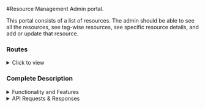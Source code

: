 #Resource Management Admin portal.

This portal consists of a list of resources. The admin should be able to see all the resources, see tag-wise resources, see specific resource details, and add or update that resource.

### Routes

<details>
<summary>Click to view</summary>

- [Login Route](https://res.cloudinary.com/dqwufvygi/image/upload/v1666529985/Assignment/login-page_pdherp.png)
- [Home Route](https://res.cloudinary.com/dqwufvygi/image/upload/v1666529974/Assignment/home-page_v77x6q.png)
- [Resource Route](https://res.cloudinary.com/dqwufvygi/image/upload/v1666529974/Assignment/resource-details-page_uzaz8p.png)
- [Add Item Route](https://res.cloudinary.com/dqwufvygi/image/upload/v1666529978/Assignment/add-item-page_w1c3mh.png)

</details>

### Complete Description

<details>
<summary>Functionality and Features</summary>
<br/>

The app have the following functionalities

- When the admin enters the valid credentials, page will be redirected to Home page.
- When the admin enters the invalid credentials, respective error message will be displayed.
- Using the Resources, Requests, Users tabs, resources corresponding to the tab will be displayed.
- On entering the text in Search Box, resources will be filtered and displayed, based on the name of the resource.
- Navigating through Pagination buttons at the bottom of Home Page, admin can view all the resources.
- On clicking the Resource user will be navigated to the detailed page of that particular Resource.
- Search functionality in Resource page works similarly as that of in Home page.
- using Sort Functionality admin can sort the items in ascending, descending, and recently added as well.
- Pagination in Resource Page works similarly as that of in Home page.
- DELETE Button will be active only if any of the items were checked.
- Admin can use the CheckBoxes against each item in the table and delete multiple items at a time.
- When ADD ITEM Button is active, on clicking it will navigate to Add, Item Page.
- When the admin enters the valid details, and click CREATE button, then item added successfully page will be displayed.
- On Clicking the ADD MORE button, more items can be added.
- When the admin enters the invalid details, corresponding error message will be displayed.
- When the admin clicks on LOGOUT button, page will be navigated to login route.

</details>

<details>

<summary>API Requests & Responses</summary>
<br/>

**loginRoute**

#### userDetails : {username : bhargav, password:bhargav@2021}

#### Description:

Returns a response based on the credentials provided

#### Success Response

- Redirected to home page on entering valid credentials

**HomeRoute**

#### GET RESOURCE LIST API - https://media-content.ccbp.in/website/react-assignment/resources.json

#### Success Response

Return a list of resources

**ResourceRoute**

#### GET RESOURCE DETAILS API: https://media-content.ccbp.in/website/react-assignment/resource/${resource_id}.json

#### Success Response

Return details of the resource with corresponding resource_id

#### UPDATE RESOURCE DETAILS API: https://media-content.ccbp.in/website/react-assignment/resource/update.json

#### Success Response

Update details of the resource with corresponding resource_id

#### Add RESOURCE ITEM API: https://media-content.ccbp.in/website/react-assignment/add_resource.json

#### Success Response

Adds the resource item with the given details into the list of resources

</details>
